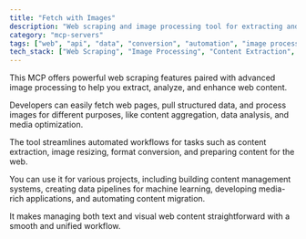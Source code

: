 ```yaml
---
title: "Fetch with Images"
description: "Web scraping and image processing tool for extracting and optimizing web content with visual elements."
category: "mcp-servers"
tags: ["web", "api", "data", "conversion", "automation", "image processing", "content aggregation", "media optimization"]
tech_stack: ["Web Scraping", "Image Processing", "Content Extraction", "Data Pipelines", "Media Optimization", "Automated Workflows"]
---
```


This MCP offers powerful web scraping features paired with advanced image processing to help you extract, analyze, and enhance web content.

Developers can easily fetch web pages, pull structured data, and process images for different purposes, like content aggregation, data analysis, and media optimization.

The tool streamlines automated workflows for tasks such as content extraction, image resizing, format conversion, and preparing content for the web.

You can use it for various projects, including building content management systems, creating data pipelines for machine learning, developing media-rich applications, and automating content migration.

It makes managing both text and visual web content straightforward with a smooth and unified workflow.